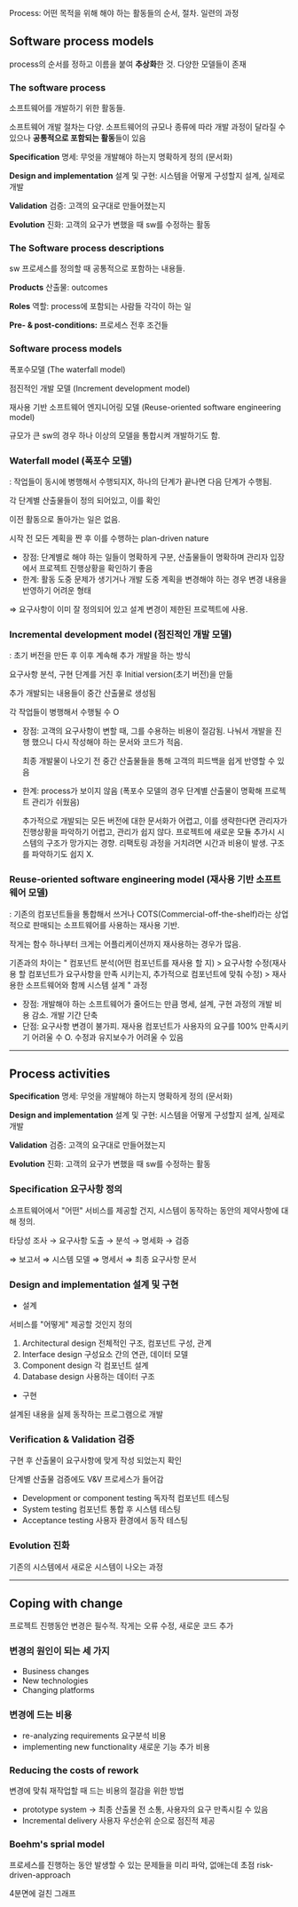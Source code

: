 Process: 어떤 목적을 위해 해야 하는 활동들의 순서, 절차. 일련의 과정

## Software process models

process의 순서를 정하고 이름을 붙여 **추상화**한 것. 다양한 모델들이 존재

### The software process

소프트웨어를 개발하기 위한 활동들.

소프트웨어 개발 절차는 다양. 소프트웨어의 규모나 종류에 따라 개발 과정이 달라질 수 있으나 **공통적으로 포함되는 활동**들이 있음

**Specification** 명세: 무엇을 개발해야 하는지 명확하게 정의 (문서화)

**Design and implementation** 설계 및 구현: 시스템을 어떻게 구성할지 설계, 실제로 개발

**Validation** 검증: 고객의 요구대로 만들어졌는지

**Evolution** 진화: 고객의 요구가 변했을 때 sw를 수정하는 활동

### The Software process descriptions

sw 프로세스를 정의할 때 공통적으로 포함하는 내용들.

**Products** 산출물: outcomes

**Roles** 역할: process에 포함되는 사람들 각각이 하는 일

**Pre- & post-conditions:** 프로세스 전후 조건들

### Software process models

폭포수모델 (The waterfall model)

점진적인 개발 모델 (Increment development model)

재사용 기반 소프트웨어 엔지니어링 모델 (Reuse-oriented software engineering model)

규모가 큰 sw의 경우 하나 이상의 모델을 통합시켜 개발하기도 함.

### Waterfall model (폭포수 모델)

: 작업들이 동시에 병행해서 수행되지X, 하나의 단계가 끝나면 다음 단계가 수행됨. 

각 단계별 산출물들이 정의 되어있고, 이를 확인

이전 활동으로 돌아가는 일은 없음.

시작 전 모든 계획을 짠 후 이를 수행하는 plan-driven nature

- 장점: 단계별로 해야 하는 일들이 명확하게 구분, 산출물들이 명확하며 관리자 입장에서 프로젝트 진행상황을 확인하기 좋음
- 한계: 활동 도중 문제가 생기거나 개발 도중 계획을 변경해야 하는 경우 변경 내용을 반영하기 어려운 형태

⇒ 요구사항이 이미 잘 정의되어 있고 설계 변경이 제한된 프로젝트에 사용.

### Incremental development model (점진적인 개발 모델)

: 초기 버전을 만든 후 이후 계속해 추가 개발을 하는 방식

요구사항 분석, 구현 단계를 거친 후 Initial version(초기 버전)을 만듦

추가 개발되는 내용들이 중간 산출물로 생성됨

각 작업들이 병행해서 수행될 수 O

- 장점: 고객의 요구사항이 변할 때, 그를 수용하는 비용이 절감됨. 나눠서 개발을 진행 했으니 다시 작성해야 하는 문서와 코드가 적음.

    최종 개발물이 나오기 전 중간 산출물들을 통해 고객의 피드백을 쉽게 반영할 수 있음

- 한계: process가 보이지 않음 (폭포수 모델의 경우 단계별 산출물이 명확해 프로젝트 관리가 쉬웠음)

    추가적으로 개발되는 모든 버전에 대한 문서화가 어렵고, 이를 생략한다면 관리자가 진행상황을 파악하기 어렵고, 관리가 쉽지 않다. 프로젝트에 새로운 모듈 추가시 시스템의 구조가 망가지는 경향. 리팩토링 과정을 거치려면 시간과 비용이 발생. 구조를 파악하기도 쉽지 X.

### Reuse-oriented software engineering model (재사용 기반 소프트웨어 모델)

: 기존의 컴포넌트들을 통합해서 쓰거나 COTS(Commercial-off-the-shelf)라는 상업적으로 판매되는 소프트웨어를 사용하는 재사용 기반.

작게는 함수 하나부터 크게는 어플리케이션까지 재사용하는 경우가 많음.

기존과의 차이는 " 컴포넌트 분석(어떤 컴포넌트를 재사용 할 지)  > 요구사항 수정(재사용 할 컴포넌트가 요구사항을 만족 시키는지, 추가적으로 컴포넌트에 맞춰 수정) > 재사용한 소프트웨어와 함께 시스템 설계 " 과정

- 장점: 개발해야 하는 소프트웨어가 줄어드는 만큼 명세, 설계, 구현 과정의 개발 비용 감소. 개발 기간 단축
- 단점: 요구사항 변경이 불가피. 재사용 컴포넌트가 사용자의 요구를 100% 만족시키기 어려울 수 O. 수정과 유지보수가 어려울 수 있음

---

## Process activities

**Specification** 명세: 무엇을 개발해야 하는지 명확하게 정의 (문서화)

**Design and implementation** 설계 및 구현: 시스템을 어떻게 구성할지 설계, 실제로 개발

**Validation** 검증: 고객의 요구대로 만들어졌는지

**Evolution** 진화: 고객의 요구가 변했을 때 sw를 수정하는 활동

### Specification 요구사항 정의

소프트웨어에서 "어떤" 서비스를 제공할 건지, 시스템이 동작하는 동안의 제약사항에 대해 정의.

타당성 조사 → 요구사항 도출 → 분석 → 명세화 → 검증

  ⇒ 보고서           ⇒ 시스템 모델          ⇒ 명세서    ⇒ 최종 요구사항 문서

### Design and implementation 설계 및 구현

- 설계

서비스를 "어떻게" 제공할 것인지 정의

1. Architectural design 전체적인 구조, 컴포넌트 구성, 관계
2. Interface design 구성요소 간의 연관, 데이터 모델
3. Component design 각 컴포넌트 설계
4. Database design 사용하는 데이터 구조
- 구현

설계된 내용을 실제 동작하는 프로그램으로 개발

### Verification & Validation 검증

구현 후 산출물이 요구사항에 맞게 작성 되었는지 확인

단계별 산출물 검증에도 V&V 프로세스가 들어감

- Development or component testing 독자적 컴포넌트 테스팅
- System testing 컴포넌트 통합 후 시스템 테스팅
- Acceptance testing 사용자 환경에서 동작 테스팅

### Evolution 진화

기존의 시스템에서 새로운 시스템이 나오는 과정

---

## Coping with change

프로젝트 진행동안 변경은 필수적. 작게는 오류 수정, 새로운 코드 추가

### 변경의 원인이 되는 세 가지

- Business changes
- New technologies
- Changing platforms

### 변경에 드는 비용

- re-analyzing requirements 요구분석 비용
- implementing new functionality 새로운 기능 추가 비용

### Reducing the costs of rework

변경에 맞춰 재작업할 때 드는 비용의 절감을 위한 방법

- prototype system → 최종 산출물 전 소통, 사용자의 요구 만족시킬 수 있음
- Incremental delivery 사용자 우선순위 순으로 점진적 제공

### Boehm's sprial model

프로세스를 진행하는 동안 발생할 수 있는 문제들을 미리 파악, 없애는데 초점 risk-driven-approach

4분면에 걸친 그래프
